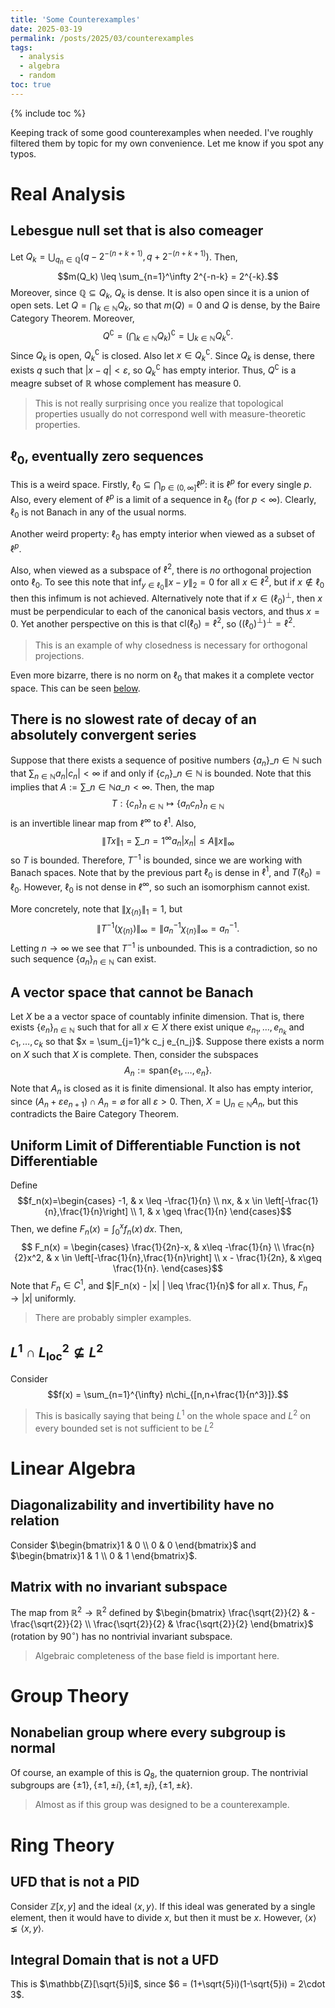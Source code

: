 ```yaml
---
title: 'Some Counterexamples'
date: 2025-03-19
permalink: /posts/2025/03/counterexamples
tags:
  - analysis
  - algebra
  - random
toc: true
---
```

{% include toc %}

Keeping track of some good counterexamples when needed.
I've roughly filtered them by topic for my own convenience.
Let me know if you spot any typos.


# Real Analysis
## Lebesgue null set that is also comeager
Let $Q_{k} = \bigcup_{q_n\in \mathbb{Q}}(q- 2^{-(n+k+1)}, q+2^{-(n+k+1)})$.
Then,
$$m(Q_k) \leq \sum_{n=1}^\infty 2^{-n-k} = 2^{-k}.$$
Moreover, since $\mathbb{Q}\subseteq Q_k$, $Q_k$ is dense.
It is also open since it is a union of open sets.
Let $Q = \bigcap_{k\in\mathbb{N}}Q_k$, so that $m(Q) = 0$ and $Q$ is dense, by the Baire Category Theorem.
Moreover,
$$Q^\complement = \left( \bigcap_{k\in\mathbb{N}}Q_k \right)^\complement =\bigcup_{k\in\mathbb{N}}Q_k^\complement.$$
Since $Q_k$ is open, $Q_k^\complement$ is closed.
Also let $x\in Q_k^\complement$.
Since $Q_k$ is dense, there exists $q$ such that $|x-q| < \varepsilon$, so $Q_k^\complement$ has empty interior.
Thus, $Q^\complement$ is a meagre subset of $\mathbb{R}$ whose complement has measure 0.

> This is not really surprising once you realize that topological properties usually do not correspond well with measure-theoretic properties.

## $\ell_0$, eventually zero sequences
This is a weird space.
Firstly, $\ell_0\subseteq\bigcap_{p\in (0,\infty]}\ell^p$: it is $\ell^p$ for every single $p$.
Also, every element of $\ell^p$ is a limit of a sequence in $\ell_0$ (for $p<\infty$).
Clearly, $\ell_0$ is not Banach in any of the usual norms.

Another weird property: $\ell_0$ has empty interior when viewed as a subset of $\ell^p$.

Also, when viewed as a subspace of $\ell^2$, there is _no_ orthogonal projection onto $\ell_0$. To see this note that $\inf_{y\in\ell_0}\|x-y\|_2 = 0$ for all $x\in\ell^2$, but if $x\notin\ell_0$ then this infimum is not achieved.
Alternatively note that if $x\in(\ell_0)^\perp$, then $x$ must be perpendicular to each of the canonical basis vectors, and thus $x = 0$.
Yet another perspective on this is that $\mathrm{cl}(\ell_0) = \ell^2$, so $((\ell_0)^\perp)^\perp = \ell^2$.
>This is an example of why closedness is necessary for orthogonal projections.

Even more bizarre, there is no norm on $\ell_0$ that makes it a complete vector space.
This can be seen [below](#a-vector-space-that-cannot-be-banach).

## There is no slowest rate of decay of an absolutely convergent series
Suppose that there exists a sequence of positive numbers $\{a_n\}\_{n\in\mathbb{N}}$ such that $\sum_{n\in\mathbb{N}}a_n|c_n| < \infty$ if and only if $\{c_n\}\_{n\in\mathbb{N}}$ is bounded.
Note that this implies that $A := \sum\_{n\in\mathbb{N}}a\_n <\infty$.
Then, the map 
$$T:\{c_n\}_{n\in\mathbb{N}}\mapsto\{a_nc_n\}_{n\in\mathbb{N}}$$
is an invertible linear map from $\ell^\infty$ to $\ell^1$.
Also,
$$ \|Tx\|_1 = \sum\_{n=1}^\infty a_n |x_n| \leq A\|x\|_\infty$$
so $T$ is bounded.
Therefore, $T^{-1}$ is bounded, since we are working with Banach spaces.
Note that by the previous part $\ell_0$ is dense in $\ell^1$, and $T(\ell_0)= \ell_0$.
However, $\ell_0$ is not dense in $\ell^\infty$, so such an isomorphism cannot exist.

More concretely, note that $\|\chi_{\{n\}}\|_1 = 1$, but
$$ \|T^{-1}(\chi_{\{n\}})\|_\infty = \|a_n^{-1}\chi_{\{n\}}\|_\infty = a_n^{-1}.$$
Letting $n\to\infty$ we see that $T^{-1}$ is unbounded.
This is a contradiction, so no such sequence $\{a_n\}_{n\in\mathbb{N}}$ can exist.

## A vector space that cannot be Banach
Let $X$ be a a vector space of countably infinite dimension.
That is, there exists $\{e_n\}_{n\in\mathbb{N}}$ such that for all $x\in X$ there exist unique $e_{n_1},\dots, e_{n_k}$ and $c_1,\dots,c_k$ so that $x = \sum_{j=1}^k c_j e_{n_j}$.
Suppose there exists a norm on $X$ such that $X$ is complete.
Then, consider the subspaces 
$$A_n := \mathrm{span}\{e_1,\dots,e_n\}.$$
Note that $A_n$ is closed as it is finite dimensional.
It also has empty interior, since $(A_n + \varepsilon e_{n+1}) \cap A_n = \varnothing$ for all $\varepsilon > 0$.
Then, $X = \bigcup_{n\in\mathbb{N}}A_n$, but this contradicts the Baire Category Theorem.

## Uniform Limit of Differentiable Function is not Differentiable
Define
$$f_n(x)=\begin{cases}
-1, & x \leq -\frac{1}{n} \\
nx, & x \in \left[-\frac{1}{n},\frac{1}{n}\right] \\
1, & x \geq \frac{1}{n}
\end{cases}$$
Then, we define $F_n(x) = \int_{0}^x f_n(x)\,dx$.
Then,
$$ F_n(x) = \begin{cases}
    \frac{1}{2n}-x, & x\leq -\frac{1}{n} \\
    \frac{n}{2}x^2, & x \in \left[-\frac{1}{n},\frac{1}{n}\right] \\
    x - \frac{1}{2n}, & x\geq \frac{1}{n}.
\end{cases}$$
Note that $F_n\in C^1$, and $|F_n(x) - |x| | \leq \frac{1}{n}$ for all $x$.
Thus, $F_n\to |x|$ uniformly.

> There are probably simpler examples.

## $L^1\cap L^2_{\text{loc}} \not\subseteq L^2$
Consider
$$f(x) = \sum_{n=1}^{\infty} n\chi_{[n,n+\frac{1}{n^3}]}.$$
> This is basically saying that being $L^1$ on the whole space and $L^2$ on every bounded set is not sufficient to be $L^2$

# Linear Algebra
## Diagonalizability and invertibility have no relation
Consider $\begin{bmatrix}1 & 0 \\ 0 & 0 \end{bmatrix}$ and $\begin{bmatrix}1 & 1 \\ 0 & 1 \end{bmatrix}$.

## Matrix with no invariant subspace
The map from $\mathbb{R}^2\to\mathbb{R}^2$ defined by $\begin{bmatrix}
\frac{\sqrt{2}}{2} & -\frac{\sqrt{2}}{2} \\ \frac{\sqrt{2}}{2} & \frac{\sqrt{2}}{2} \end{bmatrix}$ (rotation by $90^\circ$) has no nontrivial invariant subspace.

> Algebraic completeness of the base field is important here.

# Group Theory
## Nonabelian group where every subgroup is normal
Of course, an example of this is $Q_8$, the quaternion group.
The nontrivial subgroups are $\{\pm 1\}, \{\pm 1, \pm i\}, \{\pm 1, \pm j\}, \{\pm 1, \pm k\}$.
> Almost as if this group was designed to be a counterexample.



# Ring Theory
## UFD that is not a PID
Consider $\mathbb{Z}[x,y]$ and the ideal $\langle x,y\rangle$.
If this ideal was generated by a single element, then it would have to divide $x$, but then it must be $x$.
However, $\langle x\rangle \lneq \langle x,y\rangle$.

## Integral Domain that is not a UFD
This is $\mathbb{Z}[\sqrt{5}i]$, since $6 = (1+\sqrt{5}i)(1-\sqrt{5}i) = 2\cdot 3$.

<!-- # Optimization -->
<!-- ## Lipschitz condition is needed for distributed gradient descent
Suppose each agent has cost functions $f_1(x) = \frac{1}{2}(x-n)^2$ and $f_2(x) = \frac{1}{2}(x+n)^2$.
Let the initial point be $x_1(0) = x_2(0)= 0$.
Then, 
$$\begin{align*}
    x_1(1) &= \frac{1}{2}x_1(0) + \frac{1}{2}x_2(0) - \eta_1(x_1(0)-n) =\eta_1 n\\
    x_2(1) &= \frac{1}{2}x_1(0) + \frac{1}{2}x_2(0) - \eta_1(x_2(0)+n) = -\eta_1 n
\end{align*}$$
By induction, we can see that $\frac{1}{2}x_1(k) + \frac{1}{2}x_2(k) = 0$ for all $k$.
Also, $x_2(1) = \eta_1 n - \eta_2(\eta_1 n - n)$ -->